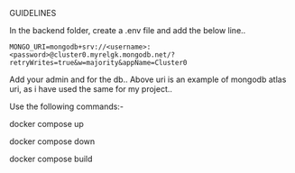 GUIDELINES

In the backend folder, create a .env file and add the below line..

    MONGO_URI=mongodb+srv://<username>:<password>@cluster0.myrelgk.mongodb.net/?retryWrites=true&w=majority&appName=Cluster0


Add your admin <username> and <password> for the db..
Above uri is an example of mongodb atlas uri, as i have used the same for my project..


Use the following commands:-

docker compose up

docker compose down

docker compose build

